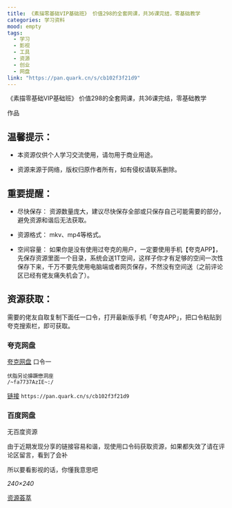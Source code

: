 ```yaml
---
title: 《素描零基础VIP基础班》 价值298的全套网课，共36课完结，零基础教学
categories: 学习资料
mood: empty
tags:
  - 学习
  - 影视
  - 工具
  - 资源
  - 创业
  - 网盘
link: "https://pan.quark.cn/s/cb102f3f21d9"
---
```


《素描零基础VIP基础班》 价值298的全套网课，共36课完结，零基础教学

  作品

## 温馨提示：

- 本资源仅供个人学习交流使用，请勿用于商业用途。

- 资源来源于网络，版权归原作者所有，如有侵权请联系删除。

## 重要提醒：

- 尽快保存： 资源数量庞大，建议尽快保存全部或只保存自己可能需要的部分，避免资源和谐后无法获取。

- 资源格式：  mkv、mp4等格式。

- 空间容量： 如果你是没有使用过夸克的用户，一定要使用手机【夸克APP】，先保存资源里面一个目录，系统会送1T空间，这样子你才有足够的空间一次性保存下来，千万不要先使用电脑端或者网页保存，不然没有空间送（之前评论区已经有佬友痛失机会了）。

## 资源获取：

需要的佬友自取复制下面任一口令，打开最新版手机「夸克APP」，把口令粘贴到夸克搜索栏，即可获取。

### 夸克网盘

[夸克网盘](/tag/%E5%A4%B8%E5%85%8B%E7%BD%91%E7%9B%98) 口令一
```hljs language-makefile
伏脂另论擤蹶懋洞座
/~fa7737AzIE~:/
```

[链接](https://pan.quark.cn/s/cb102f3f21d9) `https://pan.quark.cn/s/cb102f3f21d9`

### 百度网盘

无百度资源

由于近期发现分享的链接容易和谐，现使用口令码获取资源，如果都失效了请在评论区留言，看到了会补

 

所以要看影视的话，你懂我意思吧

 *240×240*

[资源荟萃](/c/resource/14)
